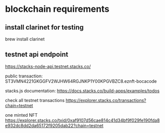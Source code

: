 # blockchain  requirements


## install clarinet for testing
brew install clarinet

## testnet api endpoint
https://stacks-node-api.testnet.stacks.co/


public  transaction:
ST3VMN4221GKGGFV2WJHW64RGJNKP1Y00KPGVBZC8.eznft-bocacode


stacks.js documentation: 
https://docs.stacks.co/build-apps/examples/todos

check all testnet transactions 
https://explorer.stacks.co/transactions?chain=testnet

one minted NFT
https://explorer.stacks.co/txid/0xaf9107d56cae814c41d34bf9f029fe190fda8e932dc8dd2da65172f9205dab22?chain=testnet

